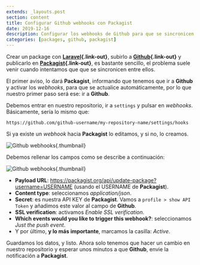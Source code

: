 ```yaml
---
extends: _layouts.post
section: content
title: Configurar Github webhooks con Packagist
date: 2019-12-16
description: Configurar los webhooks de Github para que se sincronicen con Packagist
categories: [packages, github, packagist]
---
```


Crear un package con **[Laravel](https://laravel.com/){.link-out}**, subirlo a **[Github](https://github.com/){.link-out}** y publicarlo en **[Packagist](https://packagist.org/){.link-out}**, es bastante sencillo, el problema suele venir cuando intentamos que que se sincronicen entre ellos.

El primer aviso, lo dará **Packagist**, informando que tenemos que ir a **Github** y activar los *webhooks*, para que se actualice automáticamente, por lo que nuestro primer paso será ese: ir a **Github**.

Debemos entrar en nuestro repositorio, ir a `settings` y pulsar en *webhooks*. Básicamente, sería lo mismo que:

    https://github.com/github-username/my-repository-name/settings/hooks

Si ya existe un *webhook* hacia **Packagist** lo editamos, y si no, lo creamos.

![Github webhooks](../../../assets/img/posts/github-webhooks-01.png){.thumbnail}

Debemos rellenar los campos como se describe a continuación:

![Github webhooks](../../../assets/img/posts/github-webhooks-02.png){.thumbnail}

+ **Payload URL**: https://packagist.org/api/update-package?username=USERNAME (usando el USERNAME de **Packagist**).
+ **Content type**: seleccionamos *application/json*.
+ **Secret**: es nuestra API KEY de **Packagist**. Vamos a `profile > show API Token` y añadimos este valor al campo de **Github**. 
+ **SSL verification**: activamos *Enable SSL verification*.
+ **Which events would you like to trigger this webhook?**: seleccionamos *Just the push event*.
+ Y por último, **y lo más importante**, marcamos la casilla: *Active*.

Guardamos los datos, y listo. Ahora solo tenemos que hacer un cambio en nuestro repositorio y esperar unos minutos a que **Github**, envie la notificación a **Packagist**.
